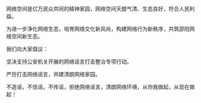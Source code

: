 网络空间是亿万民众共同的精神家园，网络空间天朗气清、生态良好，符合人民利益。

为进一步净化网络生态，培育网络文化新风尚，构建网络行为新秩序，共筑邵阳网络空间新生态。

我们向大家倡议：

坚决支持公安机关开展的网络谣言打击整治专项行动。

严厉打击网络谣言，共建清朗网络家园。

不造谣，不信谣，不传谣，拒绝网络谣言，清朗网络环境，从你我做起，从现在做起！
